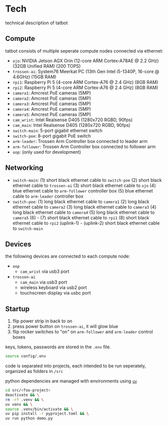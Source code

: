# Tech

technical description of tatbot

## Compute

tatbot consists of multiple seperate compute nodes connected via ethernet:

- `ojo`: NVIDIA Jetson AGX Orin (12-core ARM Cortex-A78AE @ 2.2 GHz) (32GB Unified RAM) (200 TOPS)
- `trossen-ai`: System76 Meerkat PC (13th Gen Intel i5-1340P, 16-core @ 4.6GHz) (15GB RAM)
- `rpi1`: Raspberry Pi 5 (4-core ARM Cortex-A76 @ 2.4 GHz) (8GB RAM)
- `rpi2`: Raspberry Pi 5 (4-core ARM Cortex-A76 @ 2.4 GHz) (8GB RAM)
- `camera1`: Amcrest PoE cameras (5MP)
- `camera2`: Amcrest PoE cameras (5MP)
- `camera3`: Amcrest PoE cameras (5MP)
- `camera4`: Amcrest PoE cameras (5MP)
- `camera5`: Amcrest PoE cameras (5MP)
- `cam_wrist`: Intel Realsense D405 (1280x720 RGBD, 90fps)
- `cam_main`: Intel Realsense D405 (1280x720 RGBD, 90fps)
- `switch-main`: 5-port gigabit ethernet switch
- `switch-poe`: 8-port gigabit PoE switch
- `arm-leader`: Trossen Arm Controller box connected to leader arm
- `arm-follower`: Trossen Arm Controller box connected to follower arm
- `oop`: (only used for development)

## Networking

- `switch-main`: 
    (1) short black ethernet cable to `switch-poe`
    (2) short black ethernet cable to `trossen-ai`
    (3) short black ethernet cable to `ojo`
    (4) blue ethernet cable to `arm-follower` controller box
    (5) blue ethernet cable to `arm-leader` controller box
- `switch-poe`: 
    (1) long black ethernet cable to `camera1`
    (2) long black ethernet cable to `camera2`
    (3) long black ethernet cable to `camera3`
    (4) long black ethernet cable to `camera4`
    (5) long black ethernet cable to `camera5`
    (6) -
    (7) short black ethernet cable to `rpi1`
    (8) short black ethernet cable to `rpi2`
    (uplink-1) -
    (uplink-2) short black ethernet cable to `switch-main`

## Devices

the following devices are connected to each compute node:

- `oop`
    - `cam_wrist` via usb3 port
- `trossen-ai`
    - `cam_main` via usb3 port
    - wireless keyboard via usb2 port
    - touchscreen display via usbc port

## Startup

1. flip power strip in back to on
2. press power button on `trossen-ai`, it will glow blue
3. flip rocker switches to "on" on `arm-follower` and `arm-leader` control boxes

keys, tokens, passwords are stored in the `.env` file.

```bash
source config/.env
```

code is separated into projects, each intended to be run seperately, organized as folders in `/src`

python dependencies are managed with environments using [`uv`](https://docs.astral.sh/uv/getting-started/installation/)

```bash
cd src/<foo-project>
deactivate && \
rm -rf .venv && \
uv venv && \
source .venv/bin/activate && \
uv pip install -r pyproject.toml && \
uv run python demo.py
```